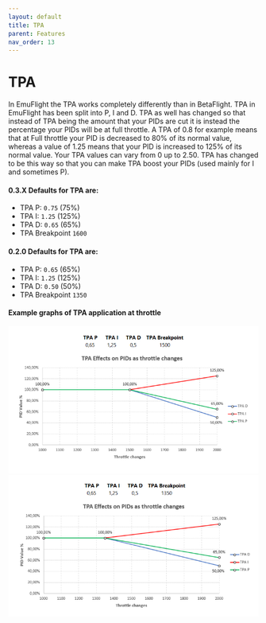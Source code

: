 ```yaml
---
layout: default
title: TPA
parent: Features
nav_order: 13
---
```


# TPA

In EmuFlight the TPA works completely differently than in BetaFlight. TPA in EmuFlight has been split into P, I and D. TPA as well has changed so that instead of TPA being the amount that your PIDs are cut it is instead the percentage your PIDs will be at full throttle. A TPA of 0.8 for example means that at Full throttle your PID is decreased to 80% of its normal value, whereas a value of 1.25 means that your PID is increased to 125% of its normal value. Your TPA values can vary from 0 up to 2.50. TPA has changed to be this way so that you can make TPA boost your PIDs (used mainly for I and sometimes P).

#### 0.3.X Defaults for TPA are:
* TPA P: `0.75` (75%)
* TPA I: `1.25` (125%)
* TPA D: `0.65` (65%)
* TPA Breakpoint `1600`

#### 0.2.0 Defaults for TPA are:
* TPA P: `0.65` (65%)
* TPA I: `1.25` (125%)
* TPA D: `0.50` (50%)
* TPA Breakpoint `1350`

#### Example graphs of TPA application at throttle
![Emu TPA first example](/assets/images/EMUF-TPA.png)
![Emu TPA second example](/assets/images/Emu_TPA_2.png)